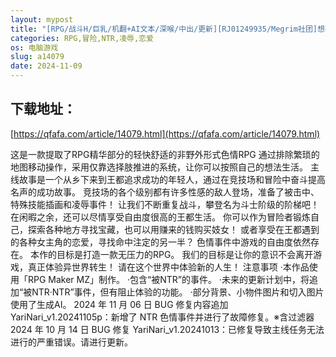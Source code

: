 ```yaml
---
layout: mypost
title: "[RPG/战斗H/巨乳/机翻+AI文本/深喉/中出/更新][RJ01249935/Megrim社团]想要做就努力往上爬吧！/ヤリたければ、ナリあがれ![Ver1.20241105 Ver24.11.06][PC/2.20G]"
categories: RPG,冒险,NTR,凌辱,恋爱
os: 电脑游戏
slug: a14079
date: 2024-11-09
---
```


## 下载地址：

[https://qfafa.com/article/14079.html](https://qfafa.com/article/14079.html)

这是一款提取了RPG精华部分的轻快舒适的非野外形式色情RPG
通过排除繁琐的地图移动操作，采用仅靠选择肢推进的系统，让你可以按照自己的想法生活。
主线故事是一个从乡下来到王都追求成功的年轻人，通过在竞技场和冒险中奋斗提高名声的成功故事。
竞技场的各个级别都有许多性感的敌人登场，准备了被击中、特殊技能插画和凌辱事件！
让我们不断重复战斗，攀登名为斗士阶级的阶梯吧！
在闲暇之余，还可以尽情享受自由度很高的王都生活。
你可以作为冒险者锻炼自己，探索各种地方寻找宝藏，也可以用赚来的钱购买妓女！
或者享受在王都遇到的各种女主角的恋爱，寻找命中注定的另一半？
色情事件中游戏的自由度依然存在。
本作的目标是打造一款无压力的RPG。
我们的目标是让你的意识不会离开游戏，真正体验异世界转生！
请在这个世界中体验新的人生！
注意事项
·本作品使用「RPG Maker MZ」制作。
·包含“被NTR”的事件。
·未来的更新计划中，将追加“被NTR·NTR”事件，但有阻止体验的功能。
·部分背景、小物件图片和切入图片使用了生成AI。
2024 年 11 月 06 日 BUG 修复内容追加
YariNari\_v1.20241105p：新增了 NTR 色情事件并进行了故障修复。※含过滤器
2024 年 10 月 14 日 BUG 修复
YariNari\_v1.20241013：已修复导致主线任务无法进行的严重错误。请进行更新。
